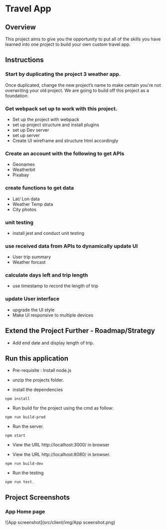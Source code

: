 # Travel App

## Overview
This project aims to give you the opportunity to put all of the skills you have learned into one project to build your own custom travel app. 

## Instructions
### Start by duplicating the project 3 weather app. 
Once duplicated, change the new project’s name to make certain you're not overwriting your old project. We are going to build off this project as a foundation.

### Get webpack set up to work with this project. 
- Set up the project with webpack
- set up project structure and install plugins
- set up Dev server
- set up server
- Create UI wireframe and structure html accordingly 

### Create an account with the following to get APIs
 - Geonames
 - Weatherbit
 - Pixabay

 ### create functions to get data
 - Lat/ Lon data
 - Weather Temp data
 - City photos

 ### unit testing
 - install jest and conduct unit testing

 ### use received data from APIs to dynamically update UI
 - User trip summary 
 - Weather forcast

 ### calculate days left and trip length
 - use timestamp to record the length of trip  
 ### update User interface
 - upgrade the UI style 
 - Make UI responsive to multiple devices

 ## Extend the Project Further - Roadmap/Strategy
- Add end date and display length of trip.

## Run this application
- Pre-requisite : Install node.js

- unzip the projects folder.

- install the dependencies

```
npm install

```
- Run build for the project using the cmd as follow:
```
npm run build-prod

```
- Run the server.
```
npm start
```
- View the URL http://localhost:3000/ in browser

- View the URL http://localhost:8080/ in browser.
```
npm run build-dev  
```
- Run the testing 

```
npm run test.
```
## Project Screenshots
### App Home page
![App screenshot](src/client/img/App sceenshot.png)





